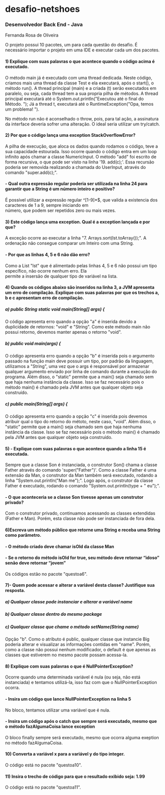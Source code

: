 # desafio-netshoes
### Desenvolvedor Back End - Java
Fernanda Rosa de Oliveira

O projeto possui 10 pacotes, um para cada questão do desafio. É necessário importar o projeto em uma IDE e executar cada um dos pacotes.

#### 1) Explique com suas palavras o que acontece quando o código acima é executado.
   O método main já é executado com uma thread dedicada.
   Neste código, criamos mais uma thread da classe Test e ela executará, após o start(), o método run().
   A thread principal (main) e a criada (t) serão executados em paralelo, ou seja, cada thread tem a sua propria pilha de 
   métodos.
   A thread principal executará até o System.out.println("Executou até o final do Método. ");
   Já a thread t, executará até o RuntimeException("Opa, temos um problema! ").
   
   No método run não é aconselhado o throw, pois, para tal ação, a assinatura da interface deveria sofrer uma alteração. 
   O ideal seria utilizar um try/catch.

#### 2) Por que o código lança uma exception StackOverflowError? 
   A pilha de execução, que aloca os dados quando rodamos o código, teve a sua capacidade estourada. 
   Isso ocorre quando o código entra em um loop infinito após chamar a classe NumericInput. O método "add" foi escrito de   
   forma recursiva, o que pode ser visto na linha '19. add(c);'. 
   Essa recursão poderia ser removida realizando a chamada do UserInput, através do comando "super.add(c);".
  
#### - Qual outra expressão regular poderia ser utilizada na linha 24 para garantir que a String é um número inteiro e positivo?
  É possível utilizar a expressão regular ^[1-9]*$, que valida a existencia dos caracteres de 1 a 9, sempre iniciando em     
  número, que podem ser repetidos zero ou mais vezes.

#### 3) Este código lança uma exception. Qual é a exception lançada e por que? 
   A exceção ocorre ao executar a linha "7.  Arrays.sort(lst.toArray());". A ordenação não consegue comparar um Inteiro com 
   uma String.
#### - Por que as linhas 4, 5 e 6 não dão erro?
   Como a List "lst" que é alimentado pelas linhas 4, 5 e 6 não possui um tipo específico, não ocorre nenhum erro. Ela  
   permite a insersão de qualquer tipo de variável na lista.
  
#### 4) Quando os códigos abaixo são inseridos na linha 3, a JVM apresenta um erro de compilação. Explique com suas palavras por que os trechos a, b e c apresentam erro de compilação. 
  ##### a) public String static void main(String[] args) { 
   O código apresenta erro quando a opção "a" é inserida devido a duplicidade de retornos: "void" e "String". Como este
   método main não possui retorno, devemos manter apenas o retorno "void".
  ##### b) public void main(args) { 
   O código apresenta erro quando a opção "b" é inserida pois o argumento passado na função main deve possuir um tipo,
   por padrão da linguagem, utilizamos a "String", uma vez que o args é responsável por armazenar qualquer
   argumento enviado por linha de comando durante a execução do programa.
   Além disso, o "static" permite que a main() seja chamado sem que haja nenhuma instância da classe. Isso se faz necessário 
   pois o método main() é chamado pela JVM antes que qualquer objeto seja construído.
  ##### c) public main(String[] args) { 
   O código apresenta erro quando a opção "c" é inserida pois devemos atribuir qual o tipo do retorno do métoto, neste caso,      "void".
   Além disso, o "static" permite que a main() seja chamado sem que haja nenhuma instância da classe. Isso se faz necessário 
   pois o método main() é chamado pela JVM antes que qualquer objeto seja construído.
 
#### 5) - Explique com suas palavras o que acontece quando a linha 15 é executada.
   Sempre que a classe Son é instanciada, o construtor Son() chama a classe Father através do comando 'super("Father")'.
   Como a classe Father é uma extensão da Man, o construtor da Man também será executado, rodando a linha
   "System.out.println("Man me");".
   Logo após, o construtor da classe Father é executado, rodando o comando "System.out.println(type + " eu");".
#### - O que aconteceria se a classe Son tivesse apenas um construtor privado?
   Com o construtor privado, continuamos acessando as classes extendidas (Father e Man).
   Porém, esta classe não pode ser instanciada de fora dela.
   
#### 6)Escreva um método público que retorne uma String e receba uma String como parâmetro.
#### - O método criado deve chamar isOld da classe Man 
#### - Se o retorno do método isOld for true, seu método deve retornar “idoso” senão deve retornar “jovem” 
  Os códigos estão no pacote "questoa6".

#### 7)- Quem pode acessar e alterar a variável desta classe? Justifique sua resposta. 
 ##### a) Qualquer classe pode instanciar e alterar a variável name 
 ##### b) Qualquer classe dentro do mesmo package 
 ##### c) Qualquer classe que chame o método setName(String name) 
  Opção "b". Como o atributo é public, qualquer classe que instancie Big poderia alterar e visualizar as informações contidas   em "name".
  Porém, como a classe não possui nenhum modificador, o default é que apenas as classes que estiverem no mesmo pacote possam     acessa-la.
  
#### 8) Explique com suas palavras o que é NullPointerException?
   Ocorre quando uma determinada variável é nula (ou seja, não está instanciada) e tentamos utilizá-la, isso faz com que
   o NullPointerException ocorra. 
#### - Insira um código que lance NullPointerException na linha 5
   No bloco, tentamos utilizar uma variável que é nula.
#### - Insira um código após o catch que sempre será executado, mesmo que o método fazAlgumaCoisa lance exception
   O bloco finally sempre será executado, mesmo que ocorra alguma exeption
   no método fazAlgumaCoisa.
   
#### 10) Converta a variável x para a variável y do tipo integer. 
  O código está no pacote "questoa10".
#### 11) Insira o trecho de código para que o resultado exibido seja: 1.99
   O código está no pacote "questoa11".
